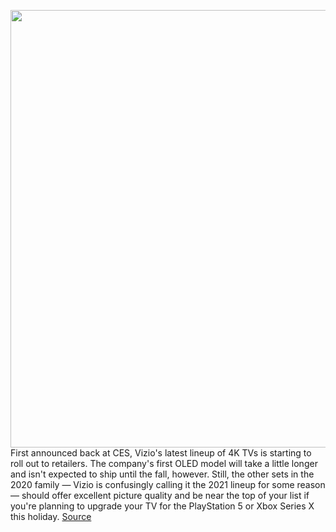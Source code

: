 <img src='https://cdn.vox-cdn.com/thumbor/xlEYGGmXqFh1Sc0y7wtzOV3MwUo=/0x0:2026x1310/1200x800/filters:focal(851x493:1175x817)/cdn.vox-cdn.com/uploads/chorus_image/image/66999088/Screen_Shot_2020_06_30_at_7.50.53_AM.0.png' width='700px' /><br/>
First announced back at CES, Vizio's latest lineup of 4K TVs is starting to roll out to retailers. The company's first OLED model will take a little longer and isn't expected to ship until the fall, however. Still, the other sets in the 2020 family — Vizio is confusingly calling it the 2021 lineup for some reason — should offer excellent picture quality and be near the top of your list if you're planning to upgrade your TV for the PlayStation 5 or Xbox Series X this holiday.
<a href='https://www.theverge.com/2020/6/30/21308026/vizio-2021-p-series-quantum-x-m-v-4k-hdr-tv-prices-specs'> Source <a/>
